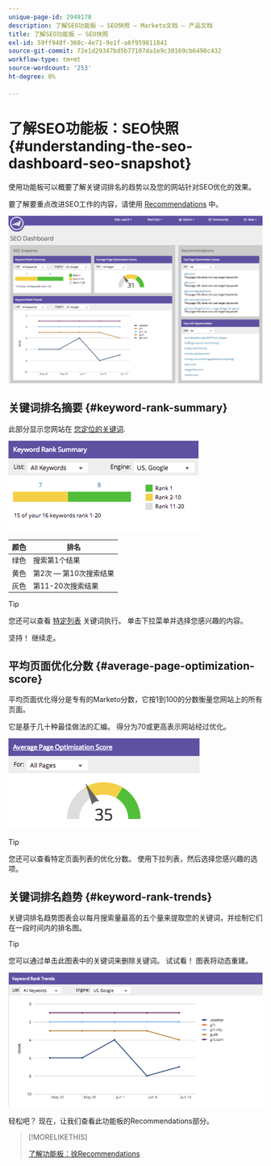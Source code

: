 ```yaml
---
unique-page-id: 2949178
description: 了解SEO功能板 — SEO快照 — Marketo文档 — 产品文档
title: 了解SEO功能板 — SEO快照
exl-id: 59ff940f-368c-4e71-9e1f-a6f959811841
source-git-commit: 72e1d29347bd5b77107da1e9c30169cb6490c432
workflow-type: tm+mt
source-wordcount: '253'
ht-degree: 0%

---
```


# 了解SEO功能板：SEO快照 {#understanding-the-seo-dashboard-seo-snapshot}

使用功能板可以概要了解关键词排名的趋势以及您的网站针对SEO优化的效果。

要了解要重点改进SEO工作的内容，请使用 [Recommendations](/help/marketo/product-docs/additional-apps/seo/understanding-seo/understanding-the-seo-dashboard-seo-recommendations.md) 中。

![](assets/image2014-9-17-21-3a32-3a22.png)

## 关键词排名摘要 {#keyword-rank-summary}

此部分显示您网站在 [您定位的关键词](/help/marketo/product-docs/additional-apps/seo/keywords/seo-add-keywords.md).

![](assets/image2014-9-17-21-3a34-3a5.png)

| 颜色 | 排名 |
|---|---|
| 绿色 | 搜索第1个结果 |
| 黄色 | 第2次 — 第10次搜索结果 |
| 灰色 | 第11-20次搜索结果 |

>[!TIP]
>
>您还可以查看 [特定列表](/help/marketo/product-docs/additional-apps/seo/keywords/seo-add-remove-keywords-from-a-list.md) 关键词执行。 单击下拉菜单并选择您感兴趣的内容。

坚持！ 继续走。

## 平均页面优化分数 {#average-page-optimization-score}

平均页面优化得分是专有的Marketo分数，它按1到100的分数衡量您网站上的所有页面。

它是基于几十种最佳做法的汇编。 得分为70或更高表示网站经过优化。

![](assets/image2014-9-17-21-3a35-3a55.png)

>[!TIP]
>
>您还可以查看特定页面列表的优化分数。 使用下拉列表，然后选择您感兴趣的选项。

## 关键词排名趋势 {#keyword-rank-trends}

关键词排名趋势图表会以每月搜索量最高的五个量来提取您的关键词，并绘制它们在一段时间内的排名图。

>[!TIP]
>
>您可以通过单击此图表中的关键词来删除关键词。 试试看！ 图表将动态重建。

![](assets/image2014-9-17-21-3a37-3a1.png)

轻松吧？ 现在，让我们查看此功能板的Recommendations部分。

>[!MORELIKETHIS]
>
>[了解功能板：徐Recommendations](/help/marketo/product-docs/additional-apps/seo/understanding-seo/understanding-the-seo-dashboard-seo-recommendations.md)
